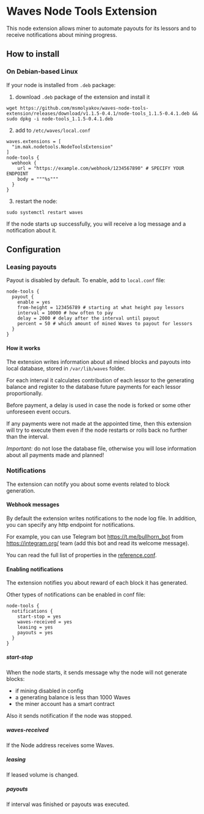 # Waves Node Tools Extension

This node extension allows miner to automate payouts for its lessors and to receive notifications about mining progress.

## How to install

### On Debian-based Linux
If your node is installed from `.deb` package:
1. download `.deb` package of the extension and install it
```
wget https://github.com/msmolyakov/waves-node-tools-extension/releases/download/v1.1.5-0.4.1/node-tools_1.1.5-0.4.1.deb && sudo dpkg -i node-tools_1.1.5-0.4.1.deb
```
2. add to `/etc/waves/local.conf`
```
waves.extensions = [
  "im.mak.nodetools.NodeToolsExtension"
]
node-tools {
  webhook {
    url = "https://example.com/webhook/1234567890" # SPECIFY YOUR ENDPOINT
    body = """%s"""
  }
}
```
3. restart the node:
```
sudo systemctl restart waves
```

If the node starts up successfully, you will receive a log message and a notification about it.

## Configuration

### Leasing payouts

Payout is disabled by default. To enable, add to `local.conf` file:

```
node-tools {
  payout {
    enable = yes
    from-height = 123456789 # starting at what height pay lessors
    interval = 10000 # how often to pay
    delay = 2000 # delay after the interval until payout
    percent = 50 # which amount of mined Waves to payout for lessors
  }
}
```

#### How it works

The extension writes information about all mined blocks and payouts into local database, stored in `/var/lib/waves` folder.

For each interval it calculates contribution of each lessor to the generating balance and register to the database future payments for each lessor proportionally.

Before payment, a delay is used in case the node is forked or some other unforeseen event occurs.

If any payments were not made at the appointed time, then this extension will try to execute them even if the node restarts or rolls back no further than the interval.

*Important:* do not lose the database file, otherwise you will lose information about all payments made and planned!

### Notifications

The extension can notify you about some events related to block generation.

#### Webhook messages

By default the extension writes notifications to the node log file. In addition, you can specify any http endpoint for notifications.

For example, you can use Telegram bot https://t.me/bullhorn_bot from https://integram.org/ team (add this bot and read its welcome message).

You can read the full list of properties in the [reference.conf](node-tools/src/main/resources/reference.conf).

#### Enabling notifications

The extension notifies you about reward of each block it has generated.

Other types of notifications can be enabled in conf file:
```
node-tools {
  notifications {
    start-stop = yes
    waves-received = yes
    leasing = yes
    payouts = yes
  }
}
```

##### start-stop
When the node starts, it sends message why the node will not generate blocks:
- if mining disabled in config
- a generating balance is less than 1000 Waves
- the miner account has a smart contract

Also it sends notification if the node was stopped.

##### waves-received
If the Node address receives some Waves.

##### leasing
If leased volume is changed.

##### payouts
If interval was finished or payouts was executed.
